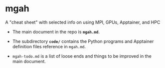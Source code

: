 # mgah

A "cheat sheet" with selected info on using MPI, GPUs, Apptainer, and HPC

- The main document in the repo is **`mgah.md`**.

- The subdirectory **`code/`** contains the Python programs and Apptainer definition files reference in  `mgah.md`.

- `mgah-todo.md` is a list of loose ends and things to be improved in the main document.

